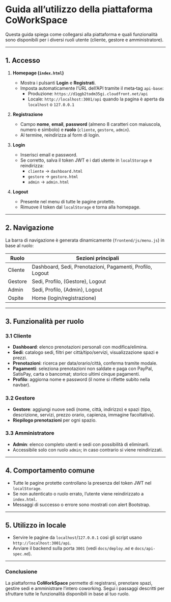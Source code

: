 # Guida all’utilizzo della piattaforma **CoWorkSpace**

Questa guida spiega come collegarsi alla piattaforma e quali funzionalità sono disponibili per i diversi ruoli utente (cliente, gestore e amministratore).

---

## 1. Accesso

1. **Homepage (`index.html`)**  
   - Mostra i pulsanti **Login** e **Registrati**.  
   - Imposta automaticamente l’URL dell’API tramite il meta‑tag `api-base`:
     - Produzione: `https://d1qgb2todm35gi.cloudfront.net/api`
     - Locale: `http://localhost:3001/api` quando la pagina è aperta da `localhost` o `127.0.0.1`

2. **Registrazione**  
   - Campo **nome**, **email**, **password** (almeno 8 caratteri con maiuscola, numero e simbolo) e **ruolo** (`cliente`, `gestore`, `admin`).  
   - Al termine, reindirizza al form di login.

3. **Login**  
   - Inserisci email e password.  
   - Se corretto, salva il token JWT e i dati utente in `localStorage` e reindirizza:
     - `cliente` → `dashboard.html`
     - `gestore` → `gestore.html`
     - `admin`   → `admin.html`

4. **Logout**  
   - Presente nel menu di tutte le pagine protette.  
   - Rimuove il token dal `localStorage` e torna alla homepage.

---

## 2. Navigazione

La barra di navigazione è generata dinamicamente (`frontend/js/menu.js`) in base al ruolo:

| Ruolo    | Sezioni principali                                      |
|----------|---------------------------------------------------------|
| Cliente  | Dashboard, Sedi, Prenotazioni, Pagamenti, Profilo, Logout |
| Gestore  | Sedi, Profilo, (Gestore), Logout                        |
| Admin    | Sedi, Profilo, (Admin), Logout                          |
| Ospite   | Home (login/registrazione)                              |

---

## 3. Funzionalità per ruolo

### 3.1 Cliente
- **Dashboard**: elenco prenotazioni personali con modifica/elimina.  
- **Sedi**: catalogo sedi, filtri per città/tipo/servizi, visualizzazione spazi e prezzi.  
- **Prenotazioni**: ricerca per data/orario/città, conferma tramite modale.  
- **Pagamenti**: seleziona prenotazioni non saldate e paga con PayPal, SatisPay, carta o bancomat; storico ultimi cinque pagamenti.  
- **Profilo**: aggiorna nome e password (il nome si riflette subito nella navbar).

### 3.2 Gestore
- **Gestore**: aggiungi nuove sedi (nome, città, indirizzo) e spazi (tipo, descrizione, servizi, prezzo orario, capienza, immagine facoltativa).  
- **Riepilogo prenotazioni** per ogni spazio.

### 3.3 Amministratore
- **Admin**: elenco completo utenti e sedi con possibilità di eliminarli.  
- Accessibile solo con ruolo `admin`; in caso contrario si viene reindirizzati.

---

## 4. Comportamento comune
- Tutte le pagine protette controllano la presenza del token JWT nel `localStorage`.  
- Se non autenticato o ruolo errato, l’utente viene reindirizzato a `index.html`.  
- Messaggi di successo o errore sono mostrati con alert Bootstrap.

---

## 5. Utilizzo in locale
- Servire le pagine da `localhost`/`127.0.0.1` così gli script usano `http://localhost:3001/api`.  
- Avviare il backend sulla porta `3001` (vedi `docs/deploy.md` e `docs/api-spec.md`).

---

### Conclusione
La piattaforma **CoWorkSpace** permette di registrarsi, prenotare spazi, gestire sedi e amministrare l’intero coworking. Segui i passaggi descritti per sfruttare tutte le funzionalità disponibili in base al tuo ruolo.

